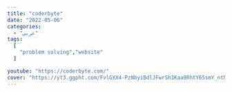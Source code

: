 ```yaml
---
title: "coderbyte"
date: "2022-05-06"
categories:
  - "عربي"
tags:
  [
    "problem solving","website"
  ]

youtube: "https://coderbyte.com/"
cover: "https://yt3.ggpht.com/FvlGXX4-PzNbyiBdlJFwrSh1Kaa9RhtY65smY_ntNtcUfKnwIOu9ItnvbWpW30dT-nrBSG7YElU=s48-c-k-c0x00ffffff-no-rj"
---
```

